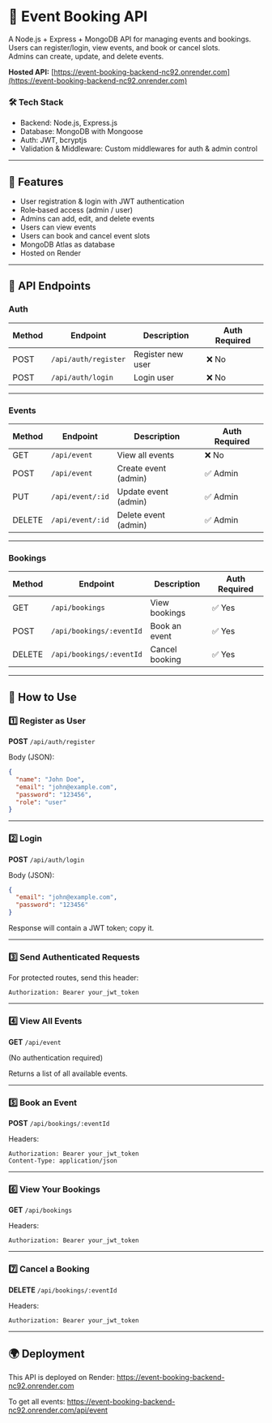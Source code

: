 # 📅 Event Booking API

A Node.js + Express + MongoDB API for managing events and bookings.  
Users can register/login, view events, and book or cancel slots.  
Admins can create, update, and delete events.  

**Hosted API:** [https://event-booking-backend-nc92.onrender.com](https://event-booking-backend-nc92.onrender.com)

### 🛠 Tech Stack
- Backend: Node.js, Express.js
- Database: MongoDB with Mongoose
- Auth: JWT, bcryptjs
- Validation & Middleware: Custom middlewares for auth & admin control

---

## 🚀 Features
- User registration & login with JWT authentication
- Role‑based access (admin / user)
- Admins can add, edit, and delete events
- Users can view events
- Users can book and cancel event slots
- MongoDB Atlas as database
- Hosted on Render

---

## 🔑 API Endpoints

### **Auth**
| Method | Endpoint              | Description         | Auth Required |
|--------|-----------------------|---------------------|------|
| POST   | `/api/auth/register`  | Register new user   | ❌ No  |
| POST   | `/api/auth/login`     | Login user          | ❌ No  |

---

### **Events**
| Method | Endpoint           | Description             | Auth Required |       
|--------|--------------------|-------------------------|------------|
| GET    | `/api/event`       | View all events         | ❌ No        |
| POST   | `/api/event`       | Create event (admin)    | ✅ Admin   |
| PUT    | `/api/event/:id`   | Update event (admin)    | ✅ Admin   |
| DELETE | `/api/event/:id`   | Delete event (admin)    | ✅ Admin   |

---

### **Bookings**
| Method | Endpoint                  | Description         | Auth Required |
|--------|---------------------------|---------------------|------|
| GET    | `/api/bookings`           | View bookings       | ✅ Yes   |
| POST   | `/api/bookings/:eventId`  | Book an event       | ✅ Yes  |
| DELETE | `/api/bookings/:eventId`  | Cancel booking      | ✅ Yes  |

---

## 📌 How to Use

### 1️⃣ Register as User
**POST** `/api/auth/register`  

Body (JSON):  
```json
{
  "name": "John Doe",
  "email": "john@example.com",
  "password": "123456",
  "role": "user"
}
````

---

### 2️⃣ Login

**POST** `/api/auth/login`

Body (JSON):

```json
{
  "email": "john@example.com",
  "password": "123456"
}
```

Response will contain a JWT token; copy it.

---

### 3️⃣ Send Authenticated Requests

For protected routes, send this header:

```
Authorization: Bearer your_jwt_token
```

---

### 4️⃣ View All Events

**GET** `/api/event`

(No authentication required)

Returns a list of all available events.

---

### 5️⃣ Book an Event

**POST** `/api/bookings/:eventId`

Headers:

```
Authorization: Bearer your_jwt_token  
Content-Type: application/json
```

---

### 6️⃣ View Your Bookings

**GET** `/api/bookings`

Headers:

```
Authorization: Bearer your_jwt_token
```

---

### 7️⃣ Cancel a Booking

**DELETE** `/api/bookings/:eventId`

Headers:

```
Authorization: Bearer your_jwt_token
```

---

## 🌍 Deployment
This API is deployed on Render:
https://event-booking-backend-nc92.onrender.com

To get all events:
https://event-booking-backend-nc92.onrender.com/api/event

